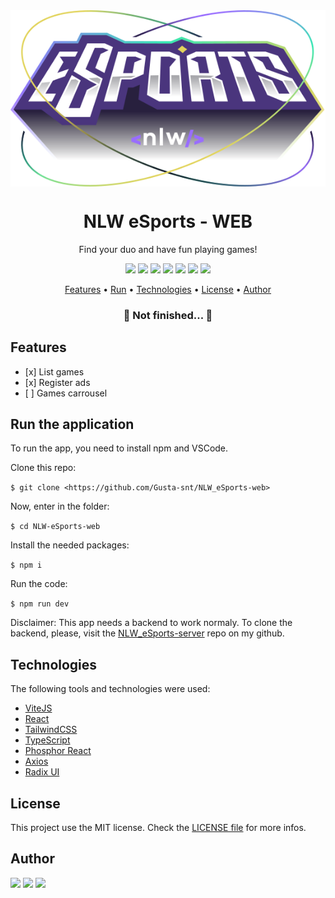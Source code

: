 <div align="center">
 <img src="./src/assets/logo.svg" alt="Project logo" align="center">
 <h1>NLW eSports - WEB</h1>
 <p>Find your duo and have fun playing games!</p>

 <div align="center">
  <img src="https://img.shields.io/static/v1?label=ViteJS&message=V3.1.0&color=purple&style=for-the-badge&logo=">
  <img src="https://img.shields.io/static/v1?label=React&message=V18.2.0&color=purple&style=for-the-badge&logo=">
  <img src="https://img.shields.io/static/v1?label=TailwindCSS&message=V3.1.8&color=purple&style=for-the-badge&logo=">
  <img src="https://img.shields.io/static/v1?label=Typescript&message=V4.6.4&color=purple&style=for-the-badge&logo=">
  <img src="https://img.shields.io/static/v1?label=Posphor React&message=V1.4.1&color=purple&style=for-the-badge&logo=">
  <img src="https://img.shields.io/static/v1?label=Axios&message=V0.27.2&color=purple&style=for-the-badge&logo=">
  <img src="https://img.shields.io/static/v1?label=Radix UI&message=V1.0.0&color=purple&style=for-the-badge&logo=">
 </div>

</div>

<p align="center">
    <a href="#features">Features</a> •
    <a href="#run">Run</a> • 
    <a href="#technologies">Technologies</a> • 
    <a href="#license">License</a> • 
    <a href="#author">Author</a>
</p>

<h3 align="center">🚧  Not finished...  🚧</h3>

<div id="features">
    <h2>Features</h2>
 <ul>
  <li>[x] List games</li>
  <li>[x] Register ads</li>
  <li>[ ] Games carrousel</li>
 </ul>
</div>

<div id="run">
 <h2>Run the application</h2>
 
 <p>To run the app, you need to install npm and VSCode.</p>
 
 <p>Clone this repo:</p>
 <p>
  <code>$ git clone &lt;https://github.com/Gusta-snt/NLW_eSports-web&gt;</code>
 </p>
 
 <p>Now, enter in the folder:</p>
 <p>
  <code>$ cd NLW-eSports-web</code>
 </p>
 
 <p>Install the needed packages:</p>
 <p>
  <code>$ npm i</code>
 </p>
 
 <p>Run the code:</p>
 <p>
  <code>$ npm run dev</code>
 </p>
 
 <p>Disclaimer: This app needs a backend to work normaly. To clone the backend, please, visit the <a href="https://github.com/Gusta-snt/NLW_eSports-server">NLW_eSports-server</a> repo on my github.</p>
</div>
 
<div id="technologies">
    <h2>Technologies</h2>
    <p>The following tools and technologies were used:</p>
    <ul>
        <li><a href="https://vitejs.dev/" target="_blank">ViteJS</a></li>
        <li><a href="https://reactjs.org/" target="_blank">React</a></li>
        <li><a href="https://tailwindcss.com/" target="_blank">TailwindCSS</a></li>
        <li><a href="https://www.typescriptlang.org/" target="_blank">TypeScript</a></li>
        <li><a href="https://phosphoricons.com/" target="_blank">Phosphor React</a></li>
        <li><a href="https://axios-http.com/docs/intro" target="_blank">Axios</a></li>
        <li><a href="https://www.radix-ui.com/" target="_blank">Radix UI</a></li>
    </ul>
<div>
 
 <div id="license">
    <h2>License</h2>
    <p>This project use the MIT license. Check the <a href="./LICENSE">LICENSE file</a> for more infos.</p>
<div>
  
<div id="author">
    <h2>Author</h2>
    <a href="https://www.instagram.com/gustavo_santosfr/" target="_blank"><img src="https://img.shields.io/badge/Instagram-E4405F?style=for-the-badge&logo=instagram&logoColor=white" target="_blank"></a>
    <a href="https://www.linkedin.com/in/gustavo-ferreira-dos-santos-a3b6b1231/" target="_blank"><img src="https://img.shields.io/badge/LinkedIn-0077B5?style=for-the-badge&logo=linkedin&logoColor=white" target="_blank"></a>
    <a href="https://github.com/Gusta-snt" target="_blank"><img src="https://img.shields.io/badge/GitHub-100000?style=for-the-badge&logo=github&logoColor=white" target="_blank"></a>
</div>
